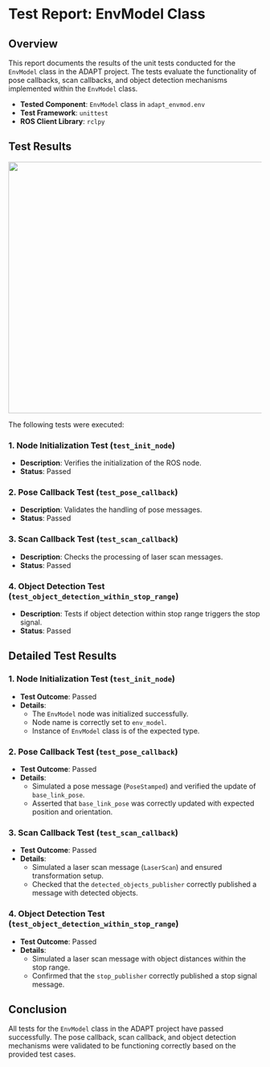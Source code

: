 

# Test Report: EnvModel Class

## Overview

This report documents the results of the unit tests conducted for the `EnvModel` class in the ADAPT project. The tests evaluate the functionality of pose callbacks, scan callbacks, and object detection mechanisms implemented within the `EnvModel` class.

- **Tested Component**: `EnvModel` class in `adapt_envmod.env`
- **Test Framework**: `unittest`
- **ROS Client Library**: `rclpy`

## Test Results


<div align="center">
<img src="https://git.hs-coburg.de/ADAPT/adapt_envmod/raw/branch/main/images/testenv.png" width="700" height="500">
</div>

The following tests were executed:

### 1. Node Initialization Test (`test_init_node`)

- **Description**: Verifies the initialization of the ROS node.
- **Status**: Passed

### 2. Pose Callback Test (`test_pose_callback`)

- **Description**: Validates the handling of pose messages.
- **Status**: Passed

### 3. Scan Callback Test (`test_scan_callback`)

- **Description**: Checks the processing of laser scan messages.
- **Status**: Passed

### 4. Object Detection Test (`test_object_detection_within_stop_range`)

- **Description**: Tests if object detection within stop range triggers the stop signal.
- **Status**: Passed

## Detailed Test Results

### 1. Node Initialization Test (`test_init_node`)

- **Test Outcome**: Passed
- **Details**:
  - The `EnvModel` node was initialized successfully.
  - Node name is correctly set to `env_model`.
  - Instance of `EnvModel` class is of the expected type.

### 2. Pose Callback Test (`test_pose_callback`)

- **Test Outcome**: Passed
- **Details**:
  - Simulated a pose message (`PoseStamped`) and verified the update of `base_link_pose`.
  - Asserted that `base_link_pose` was correctly updated with expected position and orientation.

### 3. Scan Callback Test (`test_scan_callback`)

- **Test Outcome**: Passed
- **Details**:
  - Simulated a laser scan message (`LaserScan`) and ensured transformation setup.
  - Checked that the `detected_objects_publisher` correctly published a message with detected objects.

### 4. Object Detection Test (`test_object_detection_within_stop_range`)

- **Test Outcome**: Passed
- **Details**:
  - Simulated a laser scan message with object distances within the stop range.
  - Confirmed that the `stop_publisher` correctly published a stop signal message.

## Conclusion

All tests for the `EnvModel` class in the ADAPT project have passed successfully. The pose callback, scan callback, and object detection mechanisms were validated to be functioning correctly based on the provided test cases.
